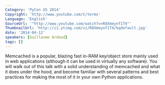 ```yaml
---
Category: 'PyCon US 2014'
Copyright: 'http://www.youtube.com/t/terms'
Language: 'English'
SourceUrl: '"http://www.youtube.com/watch?v=R8Xmeynf1T4"'
ThumbnailUrl: 'http://i1.ytimg.com/vi/R8Xmeynf1T4/hqdefault.jpg'
date: '2014-04-12'
speakers: [Guillaume Ardaud]
tags: []
---
```

Memcached is a popular, blazing fast in-RAM key/object store mainly used in web applications (although it can be used in virtually any software). You will walk out of this talk with a solid understanding of memcached and what it does under the hood, and become familiar with several patterns and best practices for making the most of it in your own Python applications.
